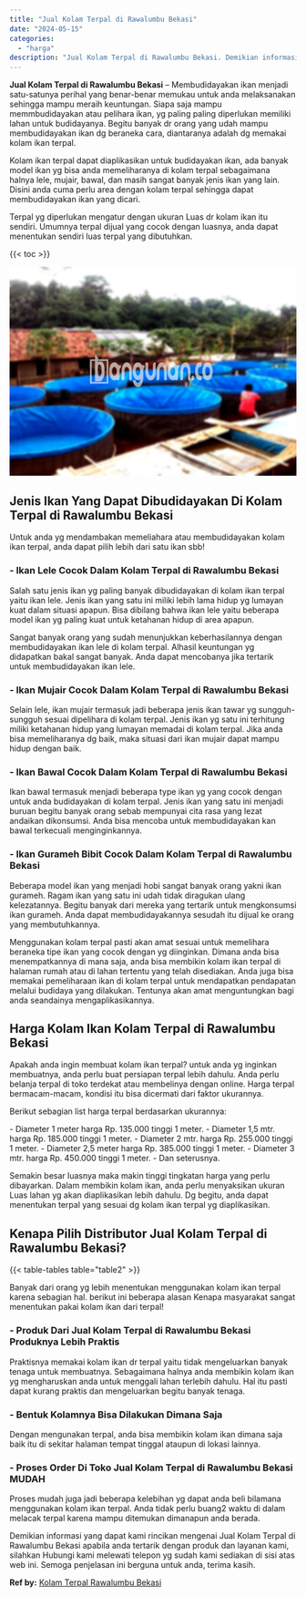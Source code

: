 ```yaml
---
title: "Jual Kolam Terpal di Rawalumbu Bekasi"
date: "2024-05-15"
categories: 
  - "harga"
description: "Jual Kolam Terpal di Rawalumbu Bekasi. Demikian informasi yang dapat kami rincikan mengenai Jual Kolam Terpal di Rawalumbu Bekasi apabila anda tertarik denga..."
---
```


**Jual Kolam Terpal di Rawalumbu Bekasi** – Membudidayakan ikan menjadi satu-satunya perihal yang benar-benar memukau untuk anda melaksanakan sehingga mampu meraih keuntungan. Siapa saja mampu memmbudidayakan atau pelihara ikan, yg paling paling diperlukan memiliki lahan untuk budidayanya. Begitu banyak dr orang yang udah mampu membudidayakan ikan dg beraneka cara, diantaranya adalah dg memakai kolam ikan terpal.

Kolam ikan terpal dapat diaplikasikan untuk budidayakan ikan, ada banyak model ikan yg bisa anda memeliharanya di kolam terpal sebagaimana halnya lele, mujair, bawal, dan masih sangat banyak jenis ikan yang lain. Disini anda cuma perlu area dengan kolam terpal sehingga dapat membudidayakan ikan yang dicari.

Terpal yg diperlukan mengatur dengan ukuran Luas dr kolam ikan itu sendiri. Umumnya terpal dijual yang cocok dengan luasnya, anda dapat menentukan sendiri luas terpal yang dibutuhkan.

{{< toc >}}

![Jual Kolam Terpal di Rawalumbu Bekasi](/images/jual-kolam-terpal-37.png)

## Jenis Ikan Yang Dapat Dibudidayakan Di Kolam Terpal di Rawalumbu Bekasi

Untuk anda yg mendambakan memeliahara atau membudidayakan kolam ikan terpal, anda dapat pilih lebih dari satu ikan sbb!

### \- Ikan Lele Cocok Dalam Kolam Terpal di Rawalumbu Bekasi

Salah satu jenis ikan yg paling banyak dibudidayakan di kolam ikan terpal yaitu ikan lele. Jenis ikan yang satu ini miliki lebih lama hidup yg lumayan kuat dalam situasi apapun. Bisa dibilang bahwa ikan lele yaitu beberapa model ikan yg paling kuat untuk ketahanan hidup di area apapun.

Sangat banyak orang yang sudah menunjukkan keberhasilannya dengan membudidayakan ikan lele di kolam terpal. Alhasil keuntungan yg didapatkan bakal sangat banyak. Anda dapat mencobanya jika tertarik untuk membudidayakan ikan lele.

### \- Ikan Mujair Cocok Dalam Kolam Terpal di Rawalumbu Bekasi

Selain lele, ikan mujair termasuk jadi beberapa jenis ikan tawar yg sungguh-sungguh sesuai dipelihara di kolam terpal. Jenis ikan yg satu ini terhitung miliki ketahanan hidup yang lumayan memadai di kolam terpal. Jika anda bisa memeliharanya dg baik, maka situasi dari ikan mujair dapat mampu hidup dengan baik.

### \- Ikan Bawal Cocok Dalam Kolam Terpal di Rawalumbu Bekasi

Ikan bawal termasuk menjadi beberapa type ikan yg yang cocok dengan untuk anda budidayakan di kolam terpal. Jenis ikan yang satu ini menjadi buruan begitu banyak orang sebab mempunyai cita rasa yang lezat andaikan dikonsumsi. Anda bisa mencoba untuk membudidayakan kan bawal terkecuali menginginkannya.

### \- Ikan Gurameh Bibit Cocok Dalam Kolam Terpal di Rawalumbu Bekasi

Beberapa model ikan yang menjadi hobi sangat banyak orang yakni ikan gurameh. Ragam ikan yang satu ini udah tidak diragukan ulang kelezatannya. Begitu banyak dari mereka yang tertarik untuk mengkonsumsi ikan gurameh. Anda dapat membudidayakannya sesudah itu dijual ke orang yang membutuhkannya.

Menggunakan kolam terpal pasti akan amat sesuai untuk memelihara beraneka tipe ikan yang cocok dengan yg diinginkan. Dimana anda bisa menempatkannya di mana saja, anda bisa membikin kolam ikan terpal di halaman rumah atau di lahan tertentu yang telah disediakan. Anda juga bisa memakai pemeliharaan ikan di kolam terpal untuk mendapatkan pendapatan melalui budidaya yang dilakukan. Tentunya akan amat menguntungkan bagi anda seandainya mengaplikasikannya.

## Harga Kolam Ikan Kolam Terpal di Rawalumbu Bekasi

Apakah anda ingin membuat kolam ikan terpal? untuk anda yg inginkan membuatnya, anda perlu buat persiapan terpal lebih dahulu. Anda perlu belanja terpal di toko terdekat atau membelinya dengan online. Harga terpal bermacam-macam, kondisi itu bisa dicermati dari faktor ukurannya.

Berikut sebagian list harga terpal berdasarkan ukurannya:

\- Diameter 1 meter harga Rp. 135.000 tinggi 1 meter. - Diameter 1,5 mtr. harga Rp. 185.000 tinggi 1 meter. - Diameter 2 mtr. harga Rp. 255.000 tinggi 1 meter. - Diameter 2,5 meter harga Rp. 385.000 tinggi 1 meter. - Diameter 3 mtr. harga Rp. 450.000 tinggi 1 meter. - Dan seterusnya.

Semakin besar luasnya maka makin tinggi tingkatan harga yang perlu dibayarkan. Dalam membikin kolam ikan, anda perlu menyaksikan ukuran Luas lahan yg akan diaplikasikan lebih dahulu. Dg begitu, anda dapat menentukan terpal yang sesuai dg kolam ikan terpal yg diaplikasikan.

## Kenapa Pilih Distributor Jual Kolam Terpal di Rawalumbu Bekasi?

{{< table-tables table="table2" >}}

Banyak dari orang yg lebih menentukan menggunakan kolam ikan terpal karena sebagian hal. berikut ini beberapa alasan Kenapa masyarakat sangat menentukan pakai kolam ikan dari terpal!

### \- Produk Dari Jual Kolam Terpal di Rawalumbu Bekasi Produknya Lebih Praktis

Praktisnya memakai kolam ikan dr terpal yaitu tidak mengeluarkan banyak tenaga untuk membuatnya. Sebagaimana halnya anda membikin kolam ikan yg mengharuskan anda untuk menggali lahan terlebih dahulu. Hal itu pasti dapat kurang praktis dan mengeluarkan begitu banyak tenaga.

### \- Bentuk Kolamnya Bisa Dilakukan Dimana Saja

Dengan mengunakan terpal, anda bisa membikin kolam ikan dimana saja baik itu di sekitar halaman tempat tinggal ataupun di lokasi lainnya.

### \- Proses Order Di Toko Jual Kolam Terpal di Rawalumbu Bekasi MUDAH

Proses mudah juga jadi beberapa kelebihan yg dapat anda beli bilamana menggunakan kolam ikan terpal. Anda tidak perlu buang2 waktu di dalam melacak terpal karena mampu ditemukan dimanapun anda berada.

Demikian informasi yang dapat kami rincikan mengenai Jual Kolam Terpal di Rawalumbu Bekasi apabila anda tertarik dengan produk dan layanan kami, silahkan Hubungi kami melewati telepon yg sudah kami sediakan di sisi atas web ini. Semoga penjelasan ini berguna untuk anda, terima kasih.

**Ref by:** [Kolam Terpal Rawalumbu Bekasi](https://id.wikipedia.org/wiki/Kolam)
